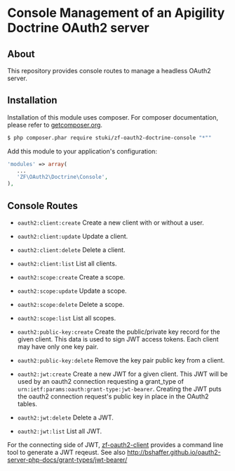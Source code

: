 Console Management of an Apigility Doctrine OAuth2 server
=========================================================


About
-----

This repository provides console routes to manage a headless OAuth2 server.


Installation
------------

Installation of this module uses composer. For composer documentation, please refer to [getcomposer.org](http://getcomposer.org/).

```sh
$ php composer.phar require stuki/zf-oauth2-doctrine-console "*""
```

Add this module to your application's configuration:

```php
'modules' => array(
   ...
   'ZF\OAuth2\Doctrine\Console',
),
```

Console Routes
------------------

* `oauth2:client:create` Create a new client with or without a user.

* `oauth2:client:update` Update a client.

* `oauth2:client:delete` Delete a client.

* `oauth2:client:list` List all clients.

* `oauth2:scope:create` Create a scope.

* `oauth2:scope:update` Update a scope.

* `oauth2:scope:delete` Delete a scope.

* `oauth2:scope:list` List all scopes.

* `oauth2:public-key:create` Create the public/private key record for the given client.  This data is used to sign JWT access tokens.  Each client may have only one key pair.

* `oauth2:public-key:delete` Remove the key pair public key from a client.

* `oauth2:jwt:create` Create a new JWT for a given client.  This JWT will be used by an oauth2 connection requesting a grant_type of `urn:ietf:params:oauth:grant-type:jwt-bearer`.  Creating the JWT puts the oauth2 connection request's public key in place in the OAuth2 tables.

* `oauth2:jwt:delete` Delete a JWT.

* `oauth2:jwt:list` List all JWT.

For the connecting side of JWT, [zf-oauth2-client](https://github.com/TomHAnderson/zf-oauth2-client) provides a command line tool to generate a JWT reqeust.  See also http://bshaffer.github.io/oauth2-server-php-docs/grant-types/jwt-bearer/

